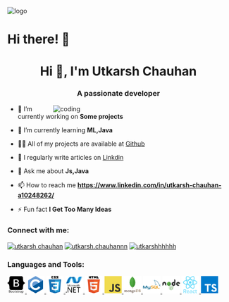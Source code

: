 ![logo](https://private-user-images.githubusercontent.com/144721884/310814146-70d27e0b-d2f5-4197-9b63-68eca789f2a2.jpg?jwt=eyJhbGciOiJIUzI1NiIsInR5cCI6IkpXVCJ9.eyJpc3MiOiJnaXRodWIuY29tIiwiYXVkIjoicmF3LmdpdGh1YnVzZXJjb250ZW50LmNvbSIsImtleSI6ImtleTUiLCJleHAiOjE3MDk4MDIzMzgsIm5iZiI6MTcwOTgwMjAzOCwicGF0aCI6Ii8xNDQ3MjE4ODQvMzEwODE0MTQ2LTcwZDI3ZTBiLWQyZjUtNDE5Ny05YjYzLTY4ZWNhNzg5ZjJhMi5qcGc_WC1BbXotQWxnb3JpdGhtPUFXUzQtSE1BQy1TSEEyNTYmWC1BbXotQ3JlZGVudGlhbD1BS0lBVkNPRFlMU0E1M1BRSzRaQSUyRjIwMjQwMzA3JTJGdXMtZWFzdC0xJTJGczMlMkZhd3M0X3JlcXVlc3QmWC1BbXotRGF0ZT0yMDI0MDMwN1QwOTAwMzhaJlgtQW16LUV4cGlyZXM9MzAwJlgtQW16LVNpZ25hdHVyZT04MmM3MTBhMDY1Njc3ZWI0N2E3NDgzMThmZWMxYjBmYzNlZDZiMjNjNjRlNjUwYjUwOTczOWMwMGI0NDk3ZDJiJlgtQW16LVNpZ25lZEhlYWRlcnM9aG9zdCZhY3Rvcl9pZD0wJmtleV9pZD0wJnJlcG9faWQ9MCJ9.LIa6GygsM4TV4pfxPWBULUGiQEq-fH7hcmBVjs3F2cw)

# Hi there! 👋
<h1 align="center">Hi 👋, I'm Utkarsh Chauhan</h1>
<h3 align="center">A passionate developer</h3>
<img align="right" alt="coding" width="400" src=https://i.pinimg.com/originals/54/e3/7d/54e37d8074ebcde1d96c77d7b2a7f310.gif>


- 🔭 I’m currently working on **Some projects**

- 🌱 I’m currently learning **ML,Java**

- 👨‍💻 All of my projects are available at [Github](Github)

- 📝 I regularly write articles on [Linkdin](Linkdin)

- 💬 Ask me about **Js,Java**

- 📫 How to reach me **https://www.linkedin.com/in/utkarsh-chauhan-a10248262/**

- ⚡ Fun fact **I Get Too Many Ideas**

<h3 align="left">Connect with me:</h3>
<p align="left">
<a href="https://linkedin.com/in/utkarsh chauhan" target="blank"><img align="center" src="https://raw.githubusercontent.com/rahuldkjain/github-profile-readme-generator/master/src/images/icons/Social/linked-in-alt.svg" alt="utkarsh chauhan" height="30" width="40" /></a>
<a href="https://instagram.com/utkarsh.chauhannn" target="blank"><img align="center" src="https://raw.githubusercontent.com/rahuldkjain/github-profile-readme-generator/master/src/images/icons/Social/instagram.svg" alt="utkarsh.chauhannn" height="30" width="40" /></a>
<a href="https://www.codechef.com/users/utkarshhhhhh" target="blank"><img align="center" src="https://cdn.jsdelivr.net/npm/simple-icons@3.1.0/icons/codechef.svg" alt="utkarshhhhhh" height="30" width="40" /></a>
</p>

<h3 align="left">Languages and Tools:</h3>
<p align="left"> <a href="https://getbootstrap.com" target="_blank" rel="noreferrer"> <img src="https://raw.githubusercontent.com/devicons/devicon/master/icons/bootstrap/bootstrap-plain-wordmark.svg" alt="bootstrap" width="40" height="40"/> </a> <a href="https://www.cprogramming.com/" target="_blank" rel="noreferrer"> <img src="https://raw.githubusercontent.com/devicons/devicon/master/icons/c/c-original.svg" alt="c" width="40" height="40"/> </a> <a href="https://www.w3schools.com/css/" target="_blank" rel="noreferrer"> <img src="https://raw.githubusercontent.com/devicons/devicon/master/icons/css3/css3-original-wordmark.svg" alt="css3" width="40" height="40"/> </a> <a href="https://dotnet.microsoft.com/" target="_blank" rel="noreferrer"> <img src="https://raw.githubusercontent.com/devicons/devicon/master/icons/dot-net/dot-net-original-wordmark.svg" alt="dotnet" width="40" height="40"/> </a> <a href="https://www.w3.org/html/" target="_blank" rel="noreferrer"> <img src="https://raw.githubusercontent.com/devicons/devicon/master/icons/html5/html5-original-wordmark.svg" alt="html5" width="40" height="40"/> </a> <a href="https://developer.mozilla.org/en-US/docs/Web/JavaScript" target="_blank" rel="noreferrer"> <img src="https://raw.githubusercontent.com/devicons/devicon/master/icons/javascript/javascript-original.svg" alt="javascript" width="40" height="40"/> </a> <a href="https://www.mongodb.com/" target="_blank" rel="noreferrer"> <img src="https://raw.githubusercontent.com/devicons/devicon/master/icons/mongodb/mongodb-original-wordmark.svg" alt="mongodb" width="40" height="40"/> </a> <a href="https://www.mysql.com/" target="_blank" rel="noreferrer"> <img src="https://raw.githubusercontent.com/devicons/devicon/master/icons/mysql/mysql-original-wordmark.svg" alt="mysql" width="40" height="40"/> </a> <a href="https://nodejs.org" target="_blank" rel="noreferrer"> <img src="https://raw.githubusercontent.com/devicons/devicon/master/icons/nodejs/nodejs-original-wordmark.svg" alt="nodejs" width="40" height="40"/> </a> <a href="https://reactjs.org/" target="_blank" rel="noreferrer"> <img src="https://raw.githubusercontent.com/devicons/devicon/master/icons/react/react-original-wordmark.svg" alt="react" width="40" height="40"/> </a> <a href="https://www.typescriptlang.org/" target="_blank" rel="noreferrer"> <img src="https://raw.githubusercontent.com/devicons/devicon/master/icons/typescript/typescript-original.svg" alt="typescript" width="40" height="40"/> </a> </p>

